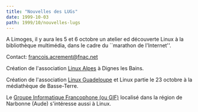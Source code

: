 ```yaml
---
title: "Nouvelles des LUGs"
date: 1999-10-03
path: 1999/10/nouvelles-lugs
---
```


<P>A Limoges, il y aura les 5 et 6 octobre un atelier ed découverte Linux
à la bibliothèque multimédia, dans le cadre du ``marathon de l'Internet''.</P>

<P>Contact: <A HREF="mailto:francois.acrement@fnac.net">francois.acrement@fnac.net</A></P>

<P>Création de l'association <A HREF="http://www.mairie-dignelesbains.fr/linux-alpes/">Linux Alpes</A> à Dignes les Bains.</P>

<P>Création de l'association <A HREF="http://www.linuxguadeloupe.org/">Linux
Guadeloupe</A> et Linux partie le 23 octobre à la médiathèque de Basse-Terre.</P>

<P>
Le <A HREF="http://welcome.to/assogif">Groupe Informatique Francophone (ou GIF)</A> localisé dans la région de Narbonne (Aude) s'intéresse aussi à Linux.
</P>


